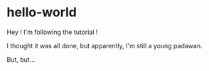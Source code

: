 hello-world
===========

Hey ! I'm following the tutorial !

I thought it was all done, but apparently, I'm still a young padawan.


But, but...
